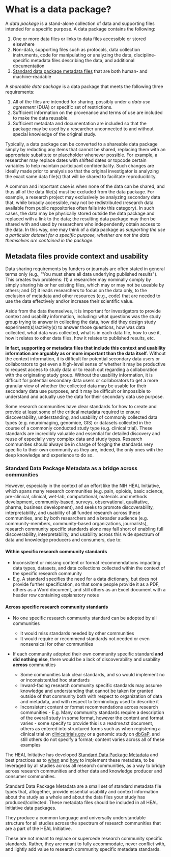 # What is a data package? 

A *data package* is a stand-alone collection of data and supporting files
intended for a specific purpose. A data package contains the following:

1. One or more data files or links to data files accessible or stored elsewhere
2. Non-data, supporting files such as protocols, data collection instruments,
   code for manipulating or analyzing the data, discipline-specific metadata
   files describing the data, and additional documentation
3. [Standard data package metadata files](../terms/index.md#standard-data-package-metadata-files)
   that are both human- and machine-readable

A *shareable data package* is a data package that meets the following three
requirements:

1. All of the files are intended for sharing, possibly under a
   *data use agreement* (DUA) or specific set of restrictions.
2. Sufficient information on the provenance and terms of use are included to
   make the data reusable.
3. Sufficient metadata and documentation are included so that the package may
   be used by a researcher unconnected to and without special knowledge of the
   original study.

Typically, a data package can be converted to a shareable data package simply
by redacting any items that cannot be shared, replacing them with an
appropriate substitute or placeholder whenever possible. For example, a
researcher may replace dates with shifted dates or topcode certain variables
to help maintain participant confidentiality. Such changes are ideally made
prior to analysis so that the original investigator is analyzing the exact
same data file(s) that will be shared to facilitate reproduciblity.

A common and important case is when none of the data can be shared, and thus
all of the data file(s) must be excluded from the data package. For example, a
research project may exclusively be analyzing secondary data that, while
broadly accessible, may not be redistributed (research data available from
public repositories often falls into this category). In such cases, the data
may be physically stored outside the data package and replaced with a link to
the data; the resulting data package may then be shared with and used by
researchers who independently obtain access to the data. In this way, one may
think of a data package as *supporting the use a particular dataset for a
specific purpose, whether are not the data themselves are contained in the
package*.


## Metadata files provide context and usability

Data sharing requirements by funders or journals are often stated in general
terms only (e.g., "You must share all data underlying published results").
This creates two problems: (1) a researcher may nominally comply by simply
sharing his or her existing files, which may or may not be useable by others;
and (2) it leads researchers to focus on the data only, to the exclusion of
metadata and other resources (e.g., code) that are needed to use the data
effectively and/or increase their scientific value.

Aside from the data themselves, it is important for investigators to provide
context and usability information, including: what questions was the study
group trying to answer in collecting the data, how did they design study
experiment(s)/activity(s) to answer those questions, how was data collected,
what data was collected, what is in each data file, how to use it, how it
relates to other data files, how it relates to published results, etc.

**In fact, supporting or metadata files that include this context and
usability information are arguably as or more important than the data
itself**. Without the context information, it is difficult for potential
secondary data users or collaborators to get even a high-level sense of
whether it may be productive to request access to study data or to reach out
regarding a collaboration with the originating study group. Without the
usability information, it is difficult for potential secondary data users or
collaborators to get a more granular view of whether the collected data may be
usable for their secondary data use purposes, and it may be difficult or
impossible to understand and actually use the data for their secondary data
use purpose.

Some research communities have clear standards for how to create and provide
at least some of the critical metadata required to ensure discoverability,
understanding, and usability of commonly collected data types (e.g.
neuroimaging, genomice, GIS) or datasets collected in the course of a commonly
conducted study type (e.g. clinical trial). These standards are incredibly
valuable and essential for detailed discovery and reuse of especially very
complex data and study types. Research communities should always be in charge
of forging the standards very specific to their own community as they are,
indeed, the only ones with the deep knowledge and experience to do so.


### Standard Data Package Metadata as a bridge across communities 

However, especially in the context of an effort like the NIH HEAL Initiative, which spans many research communities (e.g. pain, opioids, basic science, pre-clinical, clinical, wet-lab, computational, materials and methods development, community-based, surveys, observational, qualitative, pharma, business development), and seeks to promote discoverability, interpretability, and usability of all funded research across these communities, and by both researchers and a broader audience (e.g. community-members, community-based organizations, journalists), research community specific standards alone may fall short of enabling full discoverability, interpretability, and usability across this wide spectrum of data and knowledge producers and consumers, due to: 

#### Within specific research community standards

* Inconsistent or missing content or format recommendations impacting data types, datasets, and data collections collected within the context of the specific research community
* E.g. A standard specifies the need for a data dictionary, but does not provide further specification, so that some people provide it as a PDF, others as a Word document, and still others as an Excel document with a header row containing explanatory notes

#### Across specific research community standards

* No one specific research community standard can be adopted by all communities 

    * It would miss standards needed by other communities
    * It would require or recommend standards not needed or even nonsensical for other communities

* If each community adopted their own community specific standard **and did nothing else**, there would be a lack of discoverability and usability **across** communities

    * Some communities lack clear standards, and so would implement no or inconsistent/ad hoc standards
    * Inward-facing research community specific standards may assume knowledge and understanding that cannot be taken for granted outside of that community both with respect to organization of data and metadata, and with respect to terminology used to describe it
    * Inconsistent content or format recommendations across research communities - E.g. Many community standards require a description of the overall study in some format, however the content and format varies - some specify to provide this is a readme.txt document, others as entered into structured forms such as when registering a clinical trial on [clinicaltrials.gov](https://clinicaltrials.gov/) or a genomic study on [dbGaP](https://www.ncbi.nlm.nih.gov/gap/), and still others do not specify a format; content varies across all of these examples  

The HEAL Initiative has developed [Standard Data Package Metadata](../terms/index.md#standard-data-package-metadata-files) and best practices as to [when](./when.md) and [how](./how.md) to implement these metadata, to be leveraged by all studies across all research communities, as a way to bridge across research communities and other data and knowledge producer and consumer communities. 

Standard Data Package Metadata are a small set of standard metadata file types that, altogether, provide essential usability and context information about the study as a whole and about the data files your study has produced/collected. These metadata files should be included in all HEAL Initiative data packages. 

They produce a common language and universally understandable structure for all studies across the spectrum of research communities that are a part of the HEAL Initiative. 

These are not meant to replace or supercede research community specific standards. Rather, they are meant to fully accommodate, never conflict with, and lightly add value to research community specific metadata standards.
